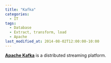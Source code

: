 ```yaml
---
title: "Kafka"
categories:
  - IT
tags:
  - Database
  - Extract, transform, load
  - Apache
last_modified_at: 2014-08-02T12:00:00-10:00
---
```


**[Apache Kafka](https://kafka.apache.org/)** is a distributed streaming platform.
